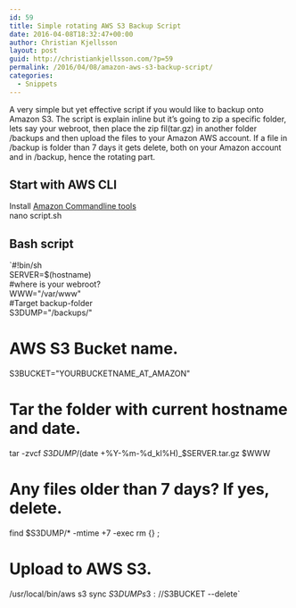 ```yaml
---
id: 59
title: Simple rotating AWS S3 Backup Script
date: 2016-04-08T18:32:47+00:00
author: Christian Kjellsson
layout: post
guid: http://christiankjellsson.com/?p=59
permalink: /2016/04/08/amazon-aws-s3-backup-script/
categories:
  - Snippets
---
```

A very simple but yet effective script if you would like to backup onto Amazon S3. <!--more-->The script is explain inline but it&#8217;s going to zip a specific folder, lets say your webroot, then place the zip fil(tar.gz) in another folder /backups and then upload the files to your Amazon AWS account. If a file in /backup is folder than 7 days it gets delete, both on your Amazon account and in /backup, hence the rotating part.

## Start with AWS CLI

Install <a href="http://docs.aws.amazon.com/cli/latest/userguide/installing.html" target="_blank" rel="noopener noreferrer">Amazon Commandline tools</a>  
nano script.sh

## Bash script 

`#!bin/sh<br />
SERVER=$(hostname)<br />
#where is your webroot?<br />
WWW="/var/www"<br />
#Target backup-folder<br />
S3DUMP="/backups/"<br />
# AWS S3 Bucket name.<br />
S3BUCKET="YOURBUCKETNAME_AT_AMAZON"<br />
# Tar the folder with current hostname and date.<br />
tar -zvcf $S3DUMP/$(date +%Y-%m-%d_kl%H)_$SERVER.tar.gz $WWW<br />
# Any files older than 7 days? If yes, delete.<br />
find $S3DUMP/* -mtime +7 -exec rm {} ;<br />
# Upload to AWS S3.<br />
/usr/local/bin/aws s3 sync $S3DUMP s3://$S3BUCKET --delete`